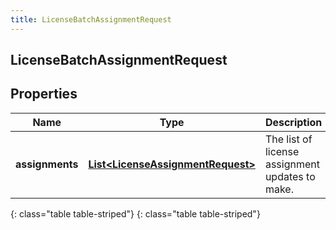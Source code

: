 ```yaml
---
title: LicenseBatchAssignmentRequest
---
```

## LicenseBatchAssignmentRequest


## Properties

| Name | Type | Description | Notes |
| ------------ | ------------- | ------------- | ------------- |
| **assignments** | [**List&lt;LicenseAssignmentRequest&gt;**](LicenseAssignmentRequest.html) | The list of license assignment updates to make. |  |
{: class="table table-striped"}
{: class="table table-striped"}


